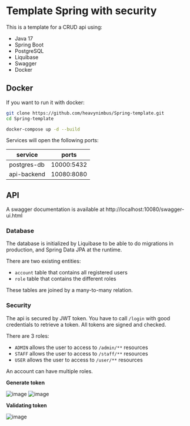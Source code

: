 # Template Spring with security

This is a template for a CRUD api using:

* Java 17
* Spring Boot
* PostgreSQL
* Liquibase
* Swagger
* Docker

## Docker

If you want to run it with docker:

```bash
git clone https://github.com/heavynimbus/Spring-template.git
cd Spring-template

docker-compose up -d --build
```

Services will open the following ports:

| service     | ports      |
|-------------|------------|
| postgres-db | 10000:5432 |
| api-backend | 10080:8080 |

## API

A swagger documentation is available at http://localhost:10080/swagger-ui.html

### Database

The database is initialized by Liquibase to be able to do migrations in production, and Spring Data JPA at the runtime.

There are two existing entities:

* `account` table that contains all registered users
* `role` table that contains the different roles

These tables are joined by a many-to-many relation.

### Security

The api is secured by JWT token. You have to call `/login` with good credentials to retrieve a token. All tokens are
signed and checked.

There are 3 roles:

* `ADMIN` allows the user to access to `/admin/**` resources
* `STAFF` allows the user to access to `/staff/**` resources
* `USER` allows the user to access to `/user/**` resources

An account can have multiple roles.


**Generate token**

![image](https://user-images.githubusercontent.com/45078901/161392870-bd399b6e-52e5-4de7-a2bb-c19b4c71fbbb.png)
![image](https://user-images.githubusercontent.com/45078901/161392881-95636bbd-494f-4f07-a0c7-2b65666f84a5.png)


**Validating token**

![image](https://user-images.githubusercontent.com/45078901/161392902-02241f7e-98ff-4894-9733-96e61421a84e.png)

